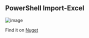 PowerShell Import-Excel
-

![image](https://raw.githubusercontent.com/dfinke/ImportExcel/master/images/TryImportExcel.gif)

Find it on [Nuget](https://www.nuget.org/packages/EPPlus/)